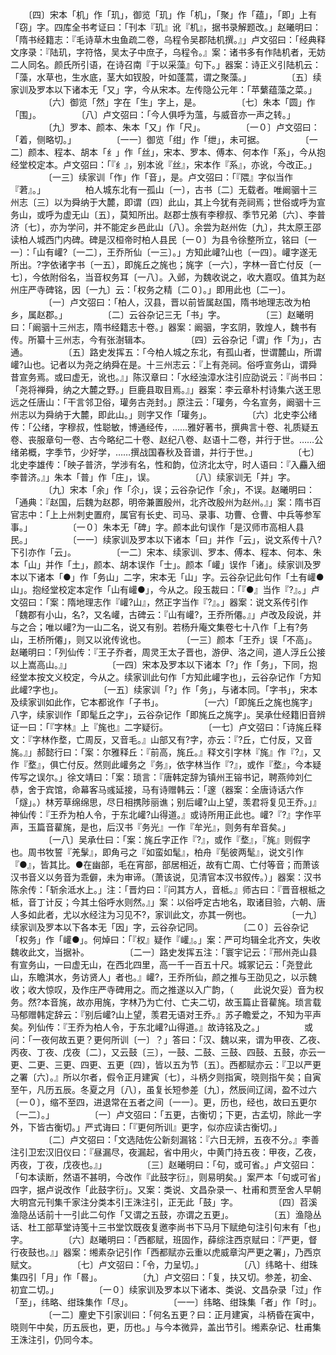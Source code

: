 <!-- { "loadSidebar": true } -->
　　〔四〕宋本「机」作「玑」，御览「玑」作「机」，「聚」作「蕴」，「即」上有「窃」字。四库全书考证曰：「刊本『玑』讹『机』，据书录解题改。」赵曦明曰：「隋书经籍志：『毛诗草木虫鱼疏二卷，乌程令吴郡陆机撰。』」卢文弨曰：「经典释文序录：『陆玑，字符恪，吴太子中庶子，乌程令。』案：诸书多有作陆机者，无妨二人同名。颜氏所引语，在诗召南『于以采藻』句下。」器案：诗正义引陆机云：「藻，水草也，生水底，茎大如钗股，叶如蓬蒿，谓之聚藻。」
　　
　　〔五〕续家训及罗本以下诸本无「又」字，今从宋本。左传隐公元年：「苹蘩蕴藻之菜。」
　　
　　〔六〕御览「然」字在「生」字上，是。
　　
　　〔七〕朱本「圆」作「围」。
　　
　　〔八〕卢文弨曰：「今人俱呼为薀，与威音亦一声之转。」
　　
　　〔九〕罗本、颜本、朱本「又」作「尺」。
　　
　　〔一０〕卢文弨曰：「着，侧略切。」
　　
　　〔一一〕御览「绀」作「绁」，未可据。
　　
　　〔一二〕颜本、程本、胡本「纟」作「丝」，宋本、罗本、傅本、何本作「系」，今从抱经堂校定本。卢文弨曰：「『纟』，别本讹『丝』，宋本作『系』，亦讹，今改正。」
　　
　　〔一三〕续家训「作」作「音」，是。卢文弨曰：「『隈』字似当作『莙』。」
　　
　　柏人城东北有一孤山〔一〕，古书〔二〕无载者。唯阚骃十三州志〔三〕以为舜纳于大麓，即谓〔四〕此山，其上今犹有尧祠焉；世俗或呼为宣务山，或呼为虚无山〔五〕，莫知所出。赵郡士族有李穆叔、季节兄弟〔六〕、李普济〔七〕，亦为学问，并不能定乡邑此山〔八〕。余尝为赵州佐〔九〕，共太原王邵读柏人城西门内碑。碑是汉桓帝时柏人县民〔一０〕为县令徐整所立，铭曰〔一一〕：「山有巏?〔一二〕，王乔所仙〔一三〕。」方知此巏?山也〔一四〕。巏字遂无所出。?字依诸字书〔一五〕，即旄丘之旄也；旄字〔一六〕，字林一音亡付反〔一七〕，今依附俗名，当音权务耳〔一八〕。入邺，为魏收说之，收大嘉叹。值其为赵州庄严寺碑铭，因〔一九〕云：「权务之精〔二０〕。」即用此也〔二一〕。
　　
　　〔一〕卢文弨曰：「柏人，汉县，晋以前皆属赵国，隋书地理志改为柏乡，属赵郡。」
　　
　　〔二〕云谷杂记三无「书」字。
　　
　　〔三〕赵曦明曰：「阚骃十三州志，隋书经籍志十卷。」器案：阚骃，字玄阴，敦煌人，魏书有传。所纂十三州志，今有张澍辑本。
　　
　　〔四〕云谷杂记「谓」作「为」，古通。
　　
　　〔五〕路史发挥五：「今柏人城之东北，有孤山者，世谓麓山，所谓巏?山也。记者以为尧之纳舜在是。十三州志云：『上有尧祠。俗呼宣务山，谓舜昔宣务焉。或曰虚无，讹也。』」陈汉章曰：「水经浊漳水注引应劭说云：『尚书曰：「尧将禅舜，纳之大麓之野。」巨鹿县取目焉。』」器案：李云章朴村诗集六送王思远之任唐山：「干言邻卫俗，瓘务古尧封。」原注云：「瓘务，今名宣务，阚骃十三州志以为舜纳于大麓，即此山。」则字又作「瓘务」。
　　
　　〔六〕北史李公绪传：「公绪，字穆叔，性聪敏，博通经传，……雅好著书，撰典言十卷、礼质疑五卷、丧服章句一卷、古今略纪二十卷、赵纪八卷、赵语十二卷，并行于世。……公绪弟概，字季节，少好学，……撰战国春秋及音谱，并行于世。」
　　
　　〔七〕北史李雄传：「映子普济，学涉有名，性和韵，位济北太守，时人语曰：『入麤入细李普济。』」朱本「普」作「庄」，误。
　　
　　〔八〕续家训无「并」字。
　　
　　〔九〕宋本「余」作「尒」，误；云谷杂记作「余」，不误。赵曦明曰：「通典：『赵国，后魏为赵郡，明帝兼置殷州，北齐改殷州为赵州。』」案：隋书百官志中：「上上州刺史置府，属官有长史、司马、录事、功曹、仓曹、中兵等参军事。」
　　
　　〔一０〕朱本无「碑」字。颜本此句误作「是汉师市高相人县民。」
　　
　　〔一一〕续家训及罗本以下诸本「曰」并作「云」，说文系传十八?下引亦作「云」。
　　
　　〔一二〕宋本、续家训、罗本、傅本、程本、何本、朱本「山」并作「土」，颜本、胡本误作「士」。颜本「巏」误作「诸」。续家训及罗本以下诸本「●」作「务山」二字，宋本无「山」字。云谷杂记此句作「土有巏●山」。抱经堂校定本定作「山有巏●」，今从之。段玉裁曰：「『●』当作『?』。」卢文弨曰：「案：隋地理志作『巏?山』，然正字当作『?』。」器案：说文系传引作「魏郡有小山，名?，又名巏，古碑云：『山有巏?，王乔所僊。』」卢改及段说，并与之合；唯以巏?为一山二名，说又有别。若杨升庵文集卷七十八作「上有?务山，王桥所僊」，则又以讹传讹也。
　　
　　〔一三〕颜本「王乔」误「不高」。赵曦明曰：「列仙传：『王子乔者，周灵王太子晋也，游伊、洛之间，道人浮丘公接以上嵩高山。』」
　　
　　〔一四〕宋本及罗本以下诸本「?」作「务」，下同，抱经堂本按文义校定，今从之。续家训此句作「方知此巏字也」，云谷杂记作「方知此巏?字也」。
　　
　　〔一五〕续家训「?」作「务」，与诸本同。「字书」，宋本及续家训如此作，它本都讹作「子书」。
　　
　　〔一六〕「即旄丘之旄也旄字」八字，续家训作「即髦丘之字」，云谷杂记作「即旄丘之旄字」。吴承仕经籍旧音辨证一曰：「『字林』上『旄也』二字疑衍。
　　
　　〔一七〕卢文弨曰：「诗旄丘释文：『字林作堥，亡周反，又音毛。』山部又有?字，亦云：『?丘，亡付反，又音旄。』」郝懿行曰：「案：尔雅释丘：『前高，旄丘。』释文引字林『旄』作『?』，又作『堥』，俱亡付反。然则此巏务之『务』，依字林当作『?』，或作『堥』，今本疑传写之误尔。」徐文靖曰：「案：琐言：『唐韩定辞为镇州王镕书记，聘燕帅刘仁恭，舍于宾馆，命幕客马彧延接，马有诗赠韩云：「邃（器案：全唐诗话六作「燧」。）林芳草绵绵思，尽日相携陟丽谯；别后巏?山上望，羡君将复见王乔。」』神仙传：『王乔为柏人令，于东北巏?山得道。』或诗所用正此也。巏?『?』字作平声，玉篇音雚旄，是也，后汉书『务光』一作『牟光』，则务有牟音矣。」
　　
　　〔一八〕吴承仕曰：「案：旄丘字正作『?』，或作『堥』，『旄』则假字也。周书牧誓『羌髳』，即角弓之『如蛮如髦』，柏舟『髧彼两髦』，说文引作『●』，皆其比。●在幽部，毛在宵部，部居相近，故有亡周、亡付等音；而萧该汉书音义以务音为乖僻，未为审谛。（萧该说，见清官本汉书叙传。）」器案：汉书陈余传：「斩余泜水上。」注：「晋灼曰：『问其方人，音柢。』师古曰：『晋音根柢之柢，音丁计反；今其土俗呼水则然。』」案：以俗呼定古地名，取诸目验，六朝、唐人多如此者，尤以水经注为习见不?，家训此文，亦其一例也。
　　
　　〔一九〕续家训及罗本以下各本无「因」字，云谷杂记同。
　　
　　〔二０〕云谷杂记「权务」作「巏●」。何焯曰：「『权』疑作『巏』。」案：严可均辑全北齐文，失收魏收此文，当据补。
　　
　　〔二一〕路史发挥五注：「寰宇记云：『邢州尧山县有宣务山，一曰虚无山，在西北四里，高一千一百五十尺。城冢记云：「尧登此山，东瞻淇水，务访贤人」者也。』巏?，王乔所仙，颜之推与王劭见之，以示魏收；收大惊叹，及作庄严寺碑用之。而之推遂以入广韵，（
　　此说欠妥）音为权务。然?本音旄，故亦用旄，字林乃为亡付、亡夫二切，故玉篇止音雚旄。琐言载马郁赠韩定辞云：『别后巏?山上望，羡君无语对王乔。』苏子瞻爱之，不知为平声矣。列仙传：『王乔为柏人令，于东北巏?山得道。』故诗铭及之。」
　　
　　或问：「一夜何故五更？更何所训〔一〕？」答曰：「汉、魏以来，谓为甲夜、乙夜、丙夜、丁夜、戊夜〔二〕，又云鼓〔三〕，一鼓、二鼓、三鼓、四鼓、五鼓，亦云一更、二更、三更、四更、五更〔四〕，皆以五为节〔五〕。西都赋亦云：『卫以严更之署〔六〕。』所以尔者，假令正月建寅〔七〕，斗柄夕则指寅，晓则指午矣；自寅至午，凡历五辰。冬夏之月〔八〕，虽复长短参差〔九〕，然辰间辽阔，盈不过六〔一０〕，缩不至四，进退常在五者之间〔一一〕。更，历也，经也，故曰五更尔〔一二〕。」
　　
　　〔一〕卢文弨曰：「五更，古衡切；下更，古孟切，除此一字外，下皆古衡切。」严式诲曰：「『更何所训』更字，似亦应读古衡切。」
　　
　　〔二〕卢文弨曰：「文选陆佐公新刻漏铭：『六日无辨，五夜不分。』李善注引卫宏汉旧仪曰：『昼漏尽，夜漏起，省中用火，中黄门持五夜：甲夜，乙夜，丙夜，丁夜，戊夜也。』」
　　
　　〔三〕赵曦明曰：「句，或可省。」卢文弨曰：「句本读断，然语不甚明，今改作『此鼓字衍』，则易明矣。」案严本「句或可省」四字，据卢说改作「此鼓字衍」。又案：类说、文昌杂录一、杜甫和贾至舍人早朝大明宫元刊集千家注分类本引王洙注引，正无此「鼓」字。
　　
　　〔四〕苕溪渔隐丛话前十一引此二句作「又谓之五鼓，亦谓之五更」。
　　
　　〔五〕渔隐丛话、杜工部草堂诗笺十三书堂饮既夜复邀李尚书下马月下赋绝句注引句末有「也」字。
　　
　　〔六〕赵曦明曰：「西都赋，班固作，薛综注西京赋曰：『严更，督行夜鼓也。』」器案：缃素杂记引作「西都赋亦云重以虎威章沟严更之署」，乃西京赋文。
　　
　　〔七〕卢文弨曰：「令，力呈切。」
　　
　　〔八〕纬略十、绀珠集四引「月」作「晷」。
　　
　　〔九〕卢文弨曰：「复，扶又切。参差，初金、初宜二切。」
　　
　　〔一０〕续家训及罗本以下诸本、类说、文昌杂录「过」作「至」，纬略、绀珠集作「尽」。
　　
　　〔一一〕纬略、绀珠集「者」作「时」。
　　
　　〔一二〕麈史下引家训曰：「何名五更？曰：正月建寅，斗柄昏在寅中，晓则午中矣，历五辰也，更，历也。」与今本微异，盖出节引。缃素杂记、杜甫集王洙注引，仍同今本。
　　
